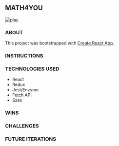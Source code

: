 ## MATH4YOU
![play](https://media.giphy.com/media/lSClnBHdPka1IILgl7/giphy.gif)

### ABOUT

This project was bootstrapped with [Create React App](https://github.com/facebook/create-react-app).

### INSTRUCTIONS


### TECHNOLOGIES USED
- React
- Redux
- Jest/Enzyme
- Fetch API
- Sass

### WINS

### CHALLENGES

### FUTURE ITERATIONS




